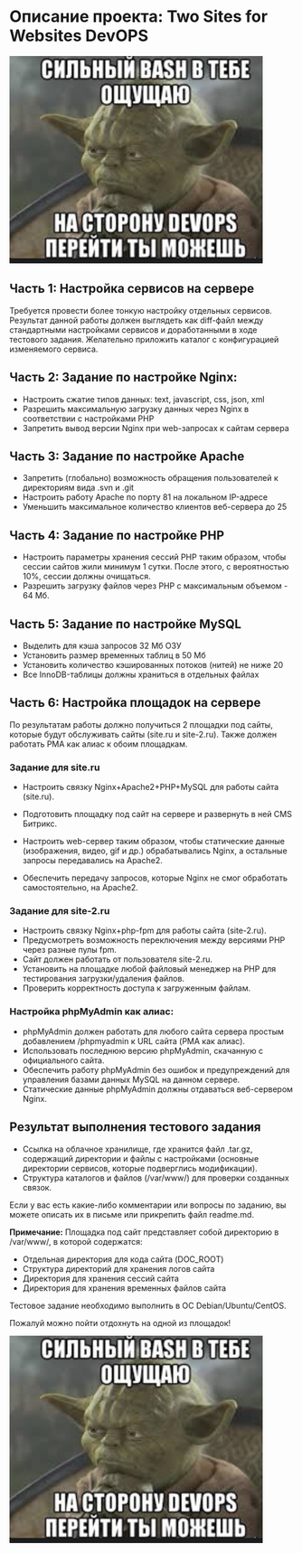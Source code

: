 # Описание проекта: Two Sites for Websites DevOPS

![bitrix](src/screenshots/stroi.png)


## Часть 1: Настройка сервисов на сервере

Требуется провести более тонкую настройку отдельных сервисов. Результат данной работы должен выглядеть как diff-файл между стандартными настройками сервисов и доработанными в ходе тестового задания. Желательно приложить каталог с конфигурацией изменяемого сервиса.

## Часть 2: Задание по настройке Nginx:

- Настроить сжатие типов данных: text, javascript, css, json, xml
- Разрешить максимальную загрузку данных через Nginx в соответствии с настройками PHP
- Запретить вывод версии Nginx при web-запросах к сайтам сервера

## Часть 3: Задание по настройке Apache

- Запретить (глобально) возможность обращения пользователей к директориям вида .svn и .git
- Настроить работу Apache по порту 81 на локальном IP-адресе
- Уменьшить максимальное количество клиентов веб-сервера до 25

## Часть 4: Задание по настройке PHP

- Настроить параметры хранения сессий PHP таким образом, чтобы сессии сайтов жили минимум 1 сутки. После этого, с вероятностью 10%, сессии должны очищаться.
- Разрешить загрузку файлов через PHP с максимальным объемом - 64 Мб.

## Часть 5: Задание по настройке MySQL

- Выделить для кэша запросов 32 Мб ОЗУ
- Установить размер временных таблиц в 50 Мб
- Установить количество кэшированных потоков (нитей) не ниже 20
- Все InnoDB-таблицы должны храниться в отдельных файлах

## Часть 6: Настройка площадок на сервере

По результатам работы должно получиться 2 площадки под сайты, которые будут обслуживать сайты (site.ru и site-2.ru). Также должен работать PMA как алиас к обоим площадкам.

### Задание для site.ru

- Настроить связку Nginx+Apache2+PHP+MySQL для работы сайта (site.ru).
- Подготовить площадку под сайт на сервере и развернуть в ней CMS Битрикс.

- Настроить web-сервер таким образом, чтобы статические данные (изображения, видео, gif и др.) обрабатывались Nginx, а остальные запросы передавались на Apache2.
- Обеспечить передачу запросов, которые Nginx не смог обработать самостоятельно, на Apache2.

### Задание для site-2.ru

- Настроить связку Nginx+php-fpm для работы сайта (site-2.ru).
- Предусмотреть возможность переключения между версиями PHP через разные пулы fpm.
- Сайт должен работать от пользователя site-2.ru.
- Установить на площадке любой файловый менеджер на PHP для тестирования загрузки/удаления файлов.
- Проверить корректность доступа к загруженным файлам.

### Настройка phpMyAdmin как алиас:

- phpMyAdmin должен работать для любого сайта сервера простым добавлением /phpmyadmin к URL сайта (PMA как алиас).
- Использовать последнюю версию phpMyAdmin, скачанную с официального сайта.
- Обеспечить работу phpMyAdmin без ошибок и предупреждений для управления базами данных MySQL на данном сервере.
- Статические данные phpMyAdmin должны отдаваться веб-сервером Nginx.

## Результат выполнения тестового задания

- Ссылка на облачное хранилище, где хранится файл .tar.gz, содержащий директории и файлы с настройками (основные директории сервисов, которые подверглись модификации).
- Структура каталогов и файлов (/var/www/) для проверки созданных связок.

Если у вас есть какие-либо комментарии или вопросы по заданию, вы можете описать их в письме или прикрепить файл readme.md.

**Примечание:**
Площадка под сайт представляет собой директорию в /var/www/, в которой содержатся:
- Отдельная директория для кода сайта (DOC_ROOT)
- Структура директорий для хранения логов сайта
- Директория для хранения сессий сайта
- Директория для хранения временных файлов сайта

Тестовое задание необходимо выполнить в ОС Debian/Ubuntu/CentOS.

Пожалуй можно пойти отдохнуть на одной из площадок!

![bitrix](src/screenshots/stroi.png)

